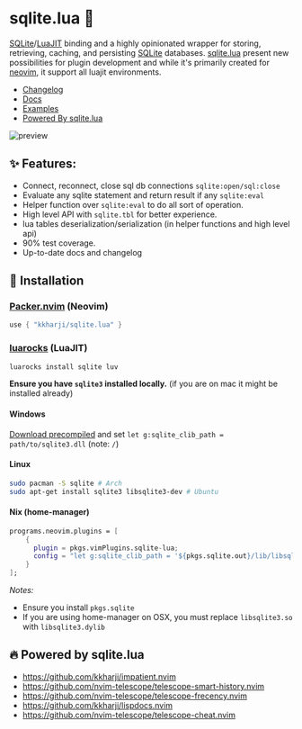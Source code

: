 sqlite.lua 💫
=================


[SQLite]/[LuaJIT] binding and a highly opinionated wrapper for storing, retrieving, caching, and persisting [SQLite] databases.
[sqlite.lua] present new possibilities for plugin development and while it's primarily created for [neovim], it support all luajit environments.

- [Changelog](https://github.com/kkharji/sqlite.lua/blob/master/CHANGELOG.md)
- [Docs](https://github.com/kkharji/sqlite.lua/blob/master/doc/sqlite.txt)
- [Examples](https://github.com/kkharji/sqlite.lua/blob/master/lua/sqlite/examples)
- [Powered By sqlite.lua](https://github.com/kkharji/sqlite.lua#-powered-by-sqlitelua)

![preview](https://user-images.githubusercontent.com/2361214/202757101-65735d52-2927-4de0-8d69-b078b66aaca6.svg)

✨ Features:
------------------
- Connect, reconnect, close sql db connections `sqlite:open/sql:close`
- Evaluate any sqlite statement and return result if any `sqlite:eval`
- Helper function over `sqlite:eval` to do all sort of operation.
- High level API with `sqlite.tbl` for better experience.
- lua tables deserialization/serialization (in helper functions and high level api)
- 90% test coverage.
- Up-to-date docs and changelog


🚧 Installation
-----------------

### [Packer.nvim](https://github.com/wbthomason/packer.nvim) (Neovim)

```lua
use { "kkharji/sqlite.lua" }
```

### [luarocks](https://luarocks.org/) (LuaJIT)

```bash
luarocks install sqlite luv
```

**Ensure you have `sqlite3` installed locally.** (if you are on mac it might be installed already)

#### Windows

[Download precompiled](https://www.sqlite.org/download.html) and set `let g:sqlite_clib_path = path/to/sqlite3.dll` (note: `/`)

#### Linux
```bash
sudo pacman -S sqlite # Arch
sudo apt-get install sqlite3 libsqlite3-dev # Ubuntu
```

#### Nix (home-manager)
```nix
programs.neovim.plugins = [
    {
      plugin = pkgs.vimPlugins.sqlite-lua;
      config = "let g:sqlite_clib_path = '${pkgs.sqlite.out}/lib/libsqlite3.so'";
    }
];
```

*Notes:*
  - Ensure you install `pkgs.sqlite`
  - If you are using home-manager on OSX, you must replace `libsqlite3.so` with `libsqlite3.dylib`

🔥 Powered by sqlite.lua
-----------------

- https://github.com/kkharji/impatient.nvim
- https://github.com/nvim-telescope/telescope-smart-history.nvim
- https://github.com/nvim-telescope/telescope-frecency.nvim
- https://github.com/kkharji/lispdocs.nvim
- https://github.com/nvim-telescope/telescope-cheat.nvim

[Installation]: #🚧_installation
[SQLite]: https://www.sqlite.org/index.html
[LuaJIT]: https://luajit.org
[sqlite.lua]: https://github.com/kkharji/sqlite.lua
[neovim]: https://github.com/neovim/neovim
